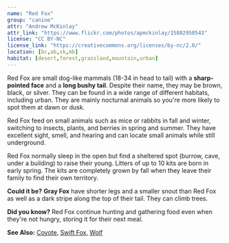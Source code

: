 ```yaml
---
name: "Red Fox"
group: "canine"
attr: "Andrew McKinlay"
attr_link: "https://www.flickr.com/photos/apmckinlay/15802950543"
license: "CC BY-NC"
license_link: "https://creativecommons.org/licenses/by-nc/2.0/"
location: [bc,ab,sk,mb]
habitat: [desert,forest,grassland,mountain,urban]
---
```

Red Fox are small dog-like mammals (18-34 in head to tail) with a **sharp-pointed face** and a **long bushy tail**. Despite their name, they may be brown, black, or silver. They can be found in a wide range of different habitats, including urban. They are mainly nocturnal animals so you're more likely to spot them at dawn or dusk.

Red Fox feed on small animals such as mice or rabbits in fall and winter, switching to insects, plants, and berries in spring and summer. They have excellent sight, smell, and hearing and can locate small animals while still underground.

Red Fox normally sleep in the open but find a sheltered spot (burrow, cave, under a building) to raise their young. Litters of up to 10 kits are born in early spring. The kits are completely grown by fall when they leave their family to find their own territory.

**Could it be?** **Gray Fox** have shorter legs and a smaller snout than Red Fox as well as a dark stripe along the top of their tail. They can climb trees.

**Did you know?** Red Fox continue hunting and gathering food even when they're not hungry, storing it for their next meal.

<!-- generated, do not edit -->
**See Also:**
[Coyote](/animals/coyote/),
[Swift Fox](/animals/swifox/),
[Wolf](/animals/wolf/)
